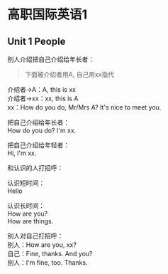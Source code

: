 # 高职国际英语1

## Unit 1 People

别人介绍把自己介绍给年长者：  
> 下面被介绍者用A, 自己用xx指代  

介绍者->A：A, this is xx  
介绍者->xx：xx, this is A  
xx：How do you do, Mr/Mrs A? It's nice to meet you.  

把自己介绍给年长者：  
How do you do? I'm xx.  

把自己介绍给年轻者：  
Hi, I'm xx.  

和认识的人打招呼：  

认识短时间：  
Hello  

认识长时间：  
How are you?  
How are things.  

别人对自己打招呼：  
别人：How are you, xx?  
自己：Fine, thanks. And you?  
别人：I'm fine, too. Thanks.  

